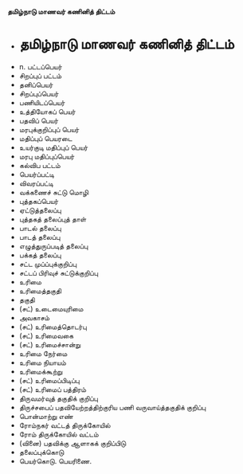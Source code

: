 **தமிழ்நாடு மாணவர் கணினித் திட்டம்**
- # தமிழ்நாடு மாணவர் கணினித் திட்டம்
- n. பட்டப்பெயர்
- சிறப்புப் பட்டம்
- தனிப்பெயர்
- சிறப்புப்பெயர்
- பணியிடப்பெயர்
- உத்தியோகப் பெயர்
- பதவிப் பெயர்
- மரபுக்குறிப்புப் பெயர்
- மதிப்புப் பெயரடை
- உயர்குடி மதிப்புப் பெயர்
- மரபு மதிப்புப்பெயர்
- கல்விப பட்டம்
- பெயர்ப்பட்டி
- விவரப்பட்டி
- வக்கணைச் சுட்டு மொழி
- புத்தகப்பெயர்
- ஏட்டுத்தலைப்பு
- புத்தகத் தலைப்புத் தாள்
- பாடல் தலைப்பு
- பாடத் தலைப்பு
- எழுத்துருப்படித் தலைப்பு
- பக்கத் தலைப்பு
- சட்ட முப்ப்புக்குறிப்பு
- சட்டப் பிரிவுச் சுட்டுக்குறிப்பு
- உரிமை
- உரிமைத்தகுதி
- தகுதி
- (சட்) உடைமையுரிமை
- அவகாசம்
- (சட்) உரிமைத்தொடர்பு
- (சட்) உரிமைவகை
- (சட்) உரிமைச்சான்று
- உரிமை நேர்மை
- உரிமை நியாயம்
- உரிமைக்கூற்று
- (சட்) உரிமைப்பிடிப்பு
- (சட்) உரிமைப் பத்திரம்
- திருவமர்வுத் தகுதிக் குறிப்பு
- திருச்சபைப் பதவியேற்றத்திற்குரிய பணி வருவாய்த்தகுதிக் குறிப்பு
- பொன்மாற்று எண்
- ரோம்நகர் வட்டத் திருக்கோயில்
- ரோம் திருக்கோயில் வட்டம்
- (வினை) பதவிக்கு ஆளாகக் குறிப்பிடு
- தலைப்புக்கொடு
- பெயர்கொடு. பெயரிணை.

